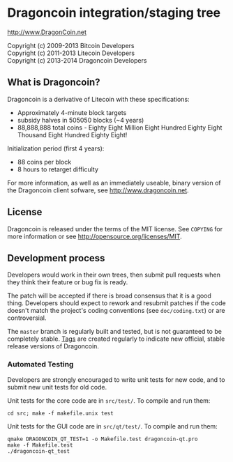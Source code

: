 Dragoncoin integration/staging tree
================================

http://www.DragonCoin.net

Copyright (c) 2009-2013 Bitcoin Developers<br>
Copyright (c) 2011-2013 Litecoin Developers<br>
Copyright (c) 2013-2014 Dragoncoin Developers

What is Dragoncoin?
----------------

Dragoncoin is a derivative of Litecoin with these specifications:
 - Approximately 4-minute block targets
 - subsidy halves in 505050 blocks (~4 years)
 - 88,888,888 total coins - Eighty Eight Million Eight Hundred Eighty Eight Thousand Eight Hundred Eighty Eight!

Initialization period (first 4 years):
 - 88 coins per block
 - 8 hours to retarget difficulty

For more information, as well as an immediately useable, binary version of
the Dragoncoin client sofware, see http://www.dragoncoin.net.

License
-------

Dragoncoin is released under the terms of the MIT license. See `COPYING` for more
information or see http://opensource.org/licenses/MIT.

Development process
-------------------

Developers would work in their own trees, then submit pull requests when they think
their feature or bug fix is ready.

The patch will be accepted if there is broad consensus that it is a good thing.
Developers should expect to rework and resubmit patches if the code doesn't
match the project's coding conventions (see `doc/coding.txt`) or are
controversial.

The `master` branch is regularly built and tested, but is not guaranteed to be
completely stable. [Tags](https://github.com/bitcoin/bitcoin/tags) are created
regularly to indicate new official, stable release versions of Dragoncoin.

### Automated Testing

Developers are strongly encouraged to write unit tests for new code, and to
submit new unit tests for old code.

Unit tests for the core code are in `src/test/`. To compile and run them:

    cd src; make -f makefile.unix test

Unit tests for the GUI code are in `src/qt/test/`. To compile and run them:

    qmake DRAGONCOIN_QT_TEST=1 -o Makefile.test dragoncoin-qt.pro
    make -f Makefile.test
    ./dragoncoin-qt_test

